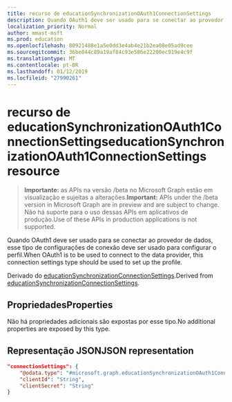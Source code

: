 ```yaml
---
title: recurso de educationSynchronizationOAuth1ConnectionSettings
description: Quando OAuth1 deve ser usado para se conectar ao provedor de dados, esse tipo de configurações de conexão deve ser usado para configurar o perfil.
localization_priority: Normal
author: mmast-msft
ms.prod: education
ms.openlocfilehash: 80921488e1a5e0dd3e4ab4e21b2ea08e05ad9cee
ms.sourcegitcommit: 36be044c89a19af84c93e586e22200ec919e4c9f
ms.translationtype: MT
ms.contentlocale: pt-BR
ms.lasthandoff: 01/12/2019
ms.locfileid: "27990261"
---
```

# <a name="educationsynchronizationoauth1connectionsettings-resource"></a><span data-ttu-id="07757-103">recurso de educationSynchronizationOAuth1ConnectionSettings</span><span class="sxs-lookup"><span data-stu-id="07757-103">educationSynchronizationOAuth1ConnectionSettings resource</span></span>

> <span data-ttu-id="07757-104">**Importante:** as APIs na versão /beta no Microsoft Graph estão em visualização e sujeitas a alterações.</span><span class="sxs-lookup"><span data-stu-id="07757-104">**Important:** APIs under the /beta version in Microsoft Graph are in preview and are subject to change.</span></span> <span data-ttu-id="07757-105">Não há suporte para o uso dessas APIs em aplicativos de produção.</span><span class="sxs-lookup"><span data-stu-id="07757-105">Use of these APIs in production applications is not supported.</span></span>

<span data-ttu-id="07757-106">Quando OAuth1 deve ser usado para se conectar ao provedor de dados, esse tipo de configurações de conexão deve ser usado para configurar o perfil.</span><span class="sxs-lookup"><span data-stu-id="07757-106">When OAuth1 is to be used to connect to the data provider, this connection settings type should be used to set up the profile.</span></span>

<span data-ttu-id="07757-107">Derivado do [educationSynchronizationConnectionSettings](educationsynchronizationconnectionsettings.md).</span><span class="sxs-lookup"><span data-stu-id="07757-107">Derived from [educationSynchronizationConnectionSettings](educationsynchronizationconnectionsettings.md).</span></span>

## <a name="properties"></a><span data-ttu-id="07757-108">Propriedades</span><span class="sxs-lookup"><span data-stu-id="07757-108">Properties</span></span>

<span data-ttu-id="07757-109">Não há propriedades adicionais são expostas por esse tipo.</span><span class="sxs-lookup"><span data-stu-id="07757-109">No additional properties are exposed by this type.</span></span>

## <a name="json-representation"></a><span data-ttu-id="07757-110">Representação JSON</span><span class="sxs-lookup"><span data-stu-id="07757-110">JSON representation</span></span>
<!-- {
  "blockType": "resource",
  "@odata.type": "#microsoft.graph.educationSynchronizationOAuth1ConnectionSettings"
}-->

```json
"connectionSettings": {
    "@odata.type": "#microsoft.graph.educationSynchronizationOAuth1ConnectionSettings",
    "clientId": "String",
    "clientSecret": "String"
}
```
